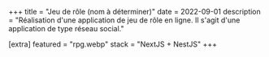 +++
title = "Jeu de rôle (nom à déterminer)"
date = 2022-09-01
description = "Réalisation d'une application de jeu de rôle en ligne. Il s'agit d'une application de type réseau social."

[extra]
featured = "rpg.webp"
stack = "NextJS + NestJS"
+++
